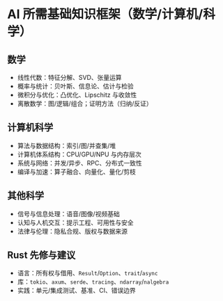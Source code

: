 # AI 所需基础知识框架（数学/计算机/科学）

## 数学

- 线性代数：特征分解、SVD、张量运算
- 概率与统计：贝叶斯、信息论、估计与检验
- 微积分与优化：凸优化、Lipschitz 与收敛性
- 离散数学：图/逻辑/组合；证明方法（归纳/反证）

## 计算机科学

- 算法与数据结构：索引/图/并查集/堆
- 计算机体系结构：CPU/GPU/NPU 与内存层次
- 系统与网络：并发/异步、RPC、分布式一致性
- 编译与加速：算子融合、向量化、量化/剪枝

## 其他科学

- 信号与信息处理：语音/图像/视频基础
- 认知与人机交互：提示工程、可用性与安全
- 法律与伦理：隐私合规、版权与数据来源

## Rust 先修与建议

- 语言：所有权与借用、`Result`/`Option`、`trait`/`async`
- 库：`tokio`、`axum`、`serde`、`tracing`、`ndarray`/`nalgebra`
- 实践：单元/集成测试、基准、CI、错误边界
